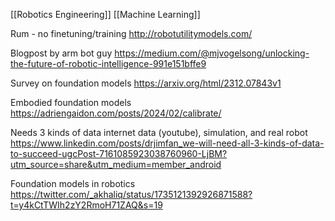 [[Robotics Engineering]] [[Machine Learning]]

Rum - no finetuning/training
http://robotutilitymodels.com/

Blogpost by arm bot guy
https://medium.com/@mjvogelsong/unlocking-the-future-of-robotic-intelligence-991e151bffe9

Survey on foundation models
https://arxiv.org/html/2312.07843v1

Embodied foundation models
https://adriengaidon.com/posts/2024/02/calibrate/

Needs 3 kinds of data internet data (youtube), simulation, and real robot
https://www.linkedin.com/posts/drjimfan_we-will-need-all-3-kinds-of-data-to-succeed-ugcPost-7161085923038760960-LjBM?utm_source=share&utm_medium=member_android

Foundation models in robotics
https://twitter.com/_akhaliq/status/1735121392926871588?t=y4kCtTWIh2zY2RmoH71ZAQ&s=19